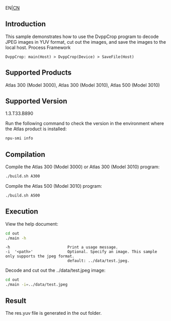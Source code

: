 EN|[CN](README.zh.md)## IntroductionThis sample demonstrates how to use the DvppCrop program to decode JPEG images in YUV format, cut out the images, and save the images to the local host.Process Framework    DvppCrop: main(Host) > DvppCrop(Device) > SaveFile(Host)## Supported ProductsAtlas 300 (Model 3000), Atlas 300 (Model 3010), Atlas 500 (Model 3010)## Supported Version1.3.T33.B890Run the following command to check the version in the environment where the Atlas product is installed:```bashnpu-smi info```## CompilationCompile the Atlas 300 (Model 3000) or Atlas 300 (Model 3010) program:```bash./build.sh A300```Compile the Atlas 500 (Model 3010) program:```bash./build.sh A500```## ExecutionView the help document:```bashcd out./main -h```    -h                         Print a usage message.    -i  '<path>'               Optional. Specify an image. This sample only supports the jpeg format.                               default: ../data/test.jpeg.Decode and cut out the ../data/test.jpeg image:```bashcd out./main -i=../data/test.jpeg```## ResultThe res.yuv file is generated in the out folder.